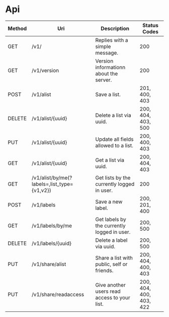 # Api

| Method | Uri | Description | Status Codes |
| --- | --- | --- | --- |
| GET | /v1/ | Replies with a simple message. | 200 |
| GET | /v1/version | Version informationn about the server. | 200 |
| POST | /v1/alist | Save a list. | 201, 400, 403 |
| DELETE | /v1/alist/{uuid} | Delete a list via uuid. | 200, 404, 403, 500 |
| PUT | /v1/alist/{uuid} | Update all fields allowed to a list. | 200, 400, 403 |
| GET | /v1/alist/{uuid} | Get a list via uuid. | 200, 404, 403 |
| GET | /v1/alist/by/me(?labels=,list_type={v1,v2}) | Get lists by the currently logged in user. | 200 |
| POST | /v1/labels | Save a new label. | 200, 201, 400 |
| GET | /v1/labels/by/me | Get labels by the currently logged in user. | 200, 500 |
| DELETE | /v1/labels/{uuid} | Delete a label via uuid. | 200, 500 |
| PUT | /v1/share/alist | Share a list with public, self or friends. | 200, 404, 400, 403 |
| PUT | /v1/share/readaccess | Give another users read access to your list. | 200, 404, 400, 403, 422 |

